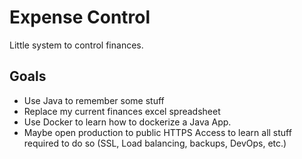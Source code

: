 # Expense Control

Little system to control finances.

## Goals
- Use Java to remember some stuff
- Replace my current finances excel spreadsheet
- Use Docker to learn how to dockerize a Java App.
- Maybe open production to public HTTPS Access to learn all stuff required to do so (SSL, Load balancing, backups, DevOps, etc.)

